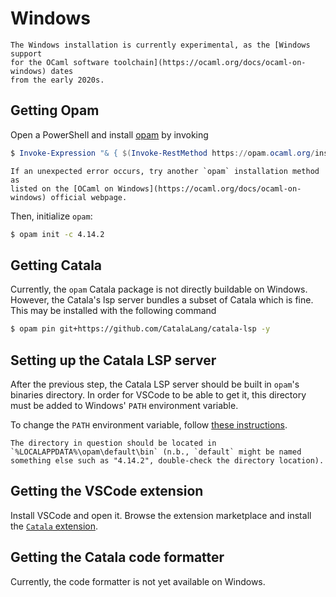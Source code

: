 # Windows


~~~admonish danger
The Windows installation is currently experimental, as the [Windows support
for the OCaml software toolchain](https://ocaml.org/docs/ocaml-on-windows) dates
from the early 2020s.
~~~

## Getting Opam

Open a PowerShell and install
[opam](https://opam.ocaml.org/doc/Install.html) by invoking
```powershell
$ Invoke-Expression "& { $(Invoke-RestMethod https://opam.ocaml.org/install.ps1) }"
```


~~~admonish bug title="Alternative `opam` installation methods"
If an unexpected error occurs, try another `opam` installation method as
listed on the [OCaml on Windows](https://ocaml.org/docs/ocaml-on-windows) official webpage.
~~~

Then, initialize `opam`:

```bash
$ opam init -c 4.14.2
```

## Getting Catala

Currently, the `opam` Catala package is not directly buildable on
Windows. However, the Catala's lsp server bundles a subset of Catala
which is fine. This may be installed with the following command

```bash
$ opam pin git+https://github.com/CatalaLang/catala-lsp -y
```

## Setting up the Catala LSP server

After the previous step, the Catala LSP server should be built in
`opam`'s binaries directory. In order for VSCode to be able to get it,
this directory must be added to Windows' `PATH` environment variable.

To change the `PATH` environment variable, follow [these
instructions](https://www.java.com/en/download/help/path.html).

~~~admonish tip title="`opam` binary directory on Windows"
The directory in question should be located in
`%LOCALAPPDATA%\opam\default\bin` (n.b., `default` might be named
something else such as "4.14.2", double-check the directory location).
~~~

## Getting the VSCode extension

Install VSCode and open it. Browse the extension marketplace and
install the [`Catala` extension](https://marketplace.visualstudio.com/items?itemName=catalalang.catala).

## Getting the Catala code formatter

Currently, the code formatter is not yet available on Windows.
